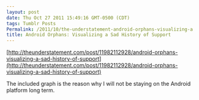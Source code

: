 ```yaml
---
layout: post
date: Thu Oct 27 2011 15:49:16 GMT-0500 (CDT)
tags: Tumblr Posts
Permalink: /2011/10/the-understatement-android-orphans-visualizing-a
title: Android Orphans: Visualizing a Sad History of Support
---
```


[http://theunderstatement.com/post/11982112928/android-orphans-visualizing-a-sad-history-of-support](http://theunderstatement.com/post/11982112928/android-orphans-visualizing-a-sad-history-of-support)

The included graph is the reason why I will not be staying on the Android platform long term.
